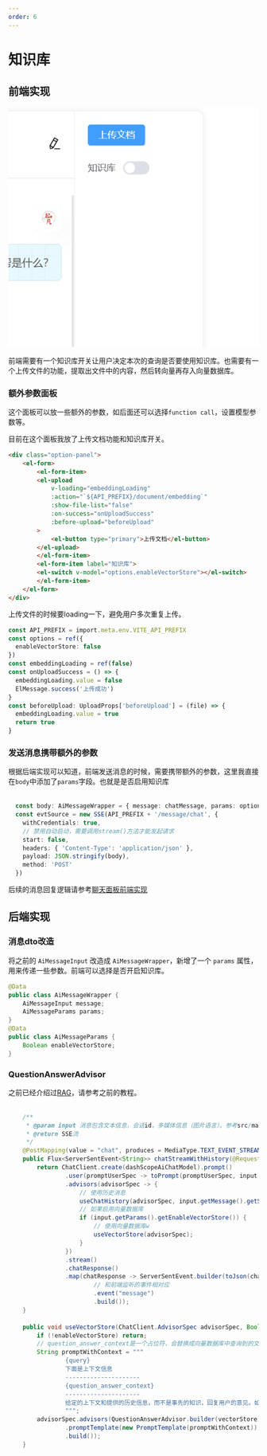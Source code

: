 ```yaml
---
order: 6
---
```

# 知识库

## 前端实现

![参数面板](./images/options.png)

前端需要有一个知识库开关让用户决定本次的查询是否要使用知识库。也需要有一个上传文件的功能，提取出文件中的内容，然后转向量再存入向量数据库。

### 额外参数面板

这个面板可以放一些额外的参数，如后面还可以选择`function call`，设置模型参数等。

目前在这个面板我放了上传文档功能和知识库开关。

```html
<div class="option-panel">
    <el-form>
        <el-form-item>
        <el-upload
            v-loading="embeddingLoading"
            :action="`${API_PREFIX}/document/embedding`"
            :show-file-list="false"
            :on-success="onUploadSuccess"
            :before-upload="beforeUpload"
        >
            <el-button type="primary">上传文档</el-button>
        </el-upload>
        </el-form-item>
        <el-form-item label="知识库">
        <el-switch v-model="options.enableVectorStore"></el-switch>
        </el-form-item>
    </el-form>
</div>
```

上传文件的时候要loading一下，避免用户多次重复上传。

```ts
const API_PREFIX = import.meta.env.VITE_API_PREFIX
const options = ref({
  enableVectorStore: false
})
const embeddingLoading = ref(false)
const onUploadSuccess = () => {
  embeddingLoading.value = false
  ElMessage.success('上传成功')
}
const beforeUpload: UploadProps['beforeUpload'] = (file) => {
  embeddingLoading.value = true
  return true
}
```

### 发送消息携带额外的参数

根据后端实现可以知道，前端发送消息的时候，需要携带额外的参数，这里我直接在`body`中添加了`params`字段。也就是是否启用知识库

```ts
     
  const body: AiMessageWrapper = { message: chatMessage, params: options.value }
  const evtSource = new SSE(API_PREFIX + '/message/chat', {
    withCredentials: true,
    // 禁用自动启动，需要调用stream()方法才能发起请求
    start: false,
    headers: { 'Content-Type': 'application/json' },
    payload: JSON.stringify(body),
    method: 'POST'
  })
```

后续的消息回复逻辑请参考[聊天面板前端实现](./chat-page/frontend.md)

## 后端实现

### 消息dto改造

将之前的 `AiMessageInput` 改造成 `AiMessageWrapper`，新增了一个 `params` 属性，用来传递一些参数。前端可以选择是否开启知识库。

```java
@Data
public class AiMessageWrapper {
    AiMessageInput message;
    AiMessageParams params;
}
@Data
public class AiMessageParams {
    Boolean enableVectorStore;
}
```

### QuestionAnswerAdvisor

之前已经介绍过[RAG](./basic/rag.md)，请参考之前的教程。

```java

    /**
     * @param input 消息包含文本信息，会话id，多媒体信息（图片语言）。参考src/main/dto/AiMessage.dto
     * @return SSE流
     */
    @PostMapping(value = "chat", produces = MediaType.TEXT_EVENT_STREAM_VALUE)
    public Flux<ServerSentEvent<String>> chatStreamWithHistory(@RequestBody AiMessageWrapper input) {
        return ChatClient.create(dashScopeAiChatModel).prompt()
                .user(promptUserSpec -> toPrompt(promptUserSpec, input.getMessage()))
                .advisors(advisorSpec -> {
                    // 使用历史消息
                    useChatHistory(advisorSpec, input.getMessage().getSessionId());
                    // 如果启用向量数据库
                    if (input.getParams().getEnableVectorStore()) {
                        // 使用向量数据库w
                        useVectorStore(advisorSpec);
                    }
                })
                .stream()
                .chatResponse()
                .map(chatResponse -> ServerSentEvent.builder(toJson(chatResponse))
                        // 和前端监听的事件相对应
                        .event("message")
                        .build());
    }

    public void useVectorStore(ChatClient.AdvisorSpec advisorSpec, Boolean enableVectorStore) {
        if (!enableVectorStore) return;
        // question_answer_context是一个占位符，会替换成向量数据库中查询到的文档。QuestionAnswerAdvisor会替换。
        String promptWithContext = """
                {query}
                下面是上下文信息
                ---------------------
                {question_answer_context}
                ---------------------
                给定的上下文和提供的历史信息，而不是事先的知识，回复用户的意见。如果答案不在上下文中，告诉用户你不能回答这个问题。
                """;
        advisorSpec.advisors(QuestionAnswerAdvisor.builder(vectorStore)
                .promptTemplate(new PromptTemplate(promptWithContext))
                .build());
    }
```
